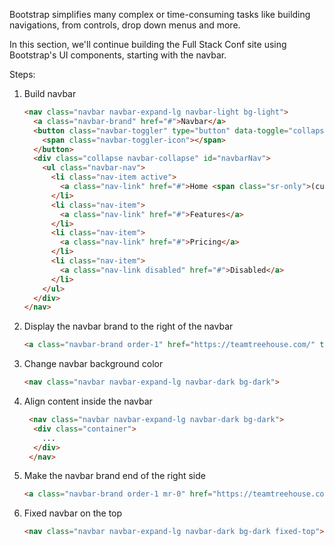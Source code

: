 Bootstrap simplifies many complex or time-consuming tasks like building navigations, from controls, drop down menus and more. 

In this section, we'll continue building the Full Stack Conf site using Bootstrap's UI components, starting with the navbar.

Steps:
1. Build navbar
    ```html
    <nav class="navbar navbar-expand-lg navbar-light bg-light">
      <a class="navbar-brand" href="#">Navbar</a>
      <button class="navbar-toggler" type="button" data-toggle="collapse" data-target="#navbarNav" aria-controls="navbarNav" aria-expanded="false" aria-label="Toggle navigation">
        <span class="navbar-toggler-icon"></span>
      </button>
      <div class="collapse navbar-collapse" id="navbarNav">
        <ul class="navbar-nav">
          <li class="nav-item active">
            <a class="nav-link" href="#">Home <span class="sr-only">(current)</span></a>
          </li>
          <li class="nav-item">
            <a class="nav-link" href="#">Features</a>
          </li>
          <li class="nav-item">
            <a class="nav-link" href="#">Pricing</a>
          </li>
          <li class="nav-item">
            <a class="nav-link disabled" href="#">Disabled</a>
          </li>
        </ul>
      </div>
    </nav>
    ```
 2. Display the navbar brand to the right of the navbar
    ```html
    <a class="navbar-brand order-1" href="https://teamtreehouse.com/" target="_blank">Presented by Treehouse</a>
    ```
 3. Change navbar background color
    ```html
    <nav class="navbar navbar-expand-lg navbar-dark bg-dark">
    ```
4. Align content inside the navbar
    ```html
     <nav class="navbar navbar-expand-lg navbar-dark bg-dark">
      <div class="container">
        ...
      </div>
     </nav>
    ```
5. Make the navbar brand end of the right side
    ```html
    <a class="navbar-brand order-1 mr-0" href="https://teamtreehouse.com/" target="_blank">Presented by Treehouse</a>
    ```
6. Fixed navbar on the top
    ```html
    <nav class="navbar navbar-expand-lg navbar-dark bg-dark fixed-top">
    ```
